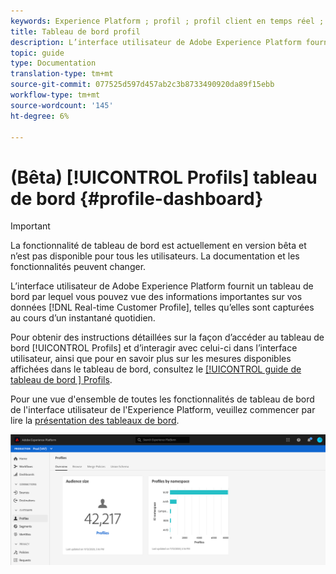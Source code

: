 ```yaml
---
keywords: Experience Platform ; profil ; profil client en temps réel ; interface utilisateur ; interface utilisateur ; personnalisation ; tableau de bord profil ; tableau de bord
title: Tableau de bord profil
description: L’interface utilisateur de Adobe Experience Platform fournit un tableau de bord grâce auquel vous pouvez vue des informations importantes sur vos données de Profil client en temps réel.
topic: guide
type: Documentation
translation-type: tm+mt
source-git-commit: 077525d597d457ab2c3b8733490920da89f15ebb
workflow-type: tm+mt
source-wordcount: '145'
ht-degree: 6%

---
```



# (Bêta) [!UICONTROL Profils] tableau de bord {#profile-dashboard}

>[!IMPORTANT]
>
>La fonctionnalité de tableau de bord est actuellement en version bêta et n’est pas disponible pour tous les utilisateurs. La documentation et les fonctionnalités peuvent changer.

L’interface utilisateur de Adobe Experience Platform fournit un tableau de bord par lequel vous pouvez vue des informations importantes sur vos données [!DNL Real-time Customer Profile], telles qu’elles sont capturées au cours d’un instantané quotidien.

Pour obtenir des instructions détaillées sur la façon d’accéder au tableau de bord [!UICONTROL Profils] et d’interagir avec celui-ci dans l’interface utilisateur, ainsi que pour en savoir plus sur les mesures disponibles affichées dans le tableau de bord, consultez le [[!UICONTROL guide de tableau de bord ] Profils](../../dashboards/guides/profiles.md).

Pour une vue d&#39;ensemble de toutes les fonctionnalités de tableau de bord de l&#39;interface utilisateur de l&#39;Experience Platform, veuillez commencer par lire la [présentation des tableaux de bord](../../dashboards/home.md).

![](../images/profile-dashboard/dashboard-overview.png)